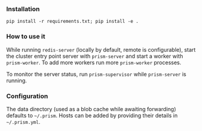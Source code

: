 ### Installation

`pip install -r requirements.txt; pip install -e .`

### How to use it

While running `redis-server` (locally by default, remote is configurable), start the cluster entry point 
server with `prism-server` and start a worker with `prism-worker`. To add more workers run more `prism-worker` processes.

To monitor the server status, run `prism-supervisor` while `prism-server` is running.

### Configuration

The data directory (used as a blob cache while awaiting forwarding) defaults to `~/.prism`. 
Hosts can be added by providing their details in `~/.prism.yml`.